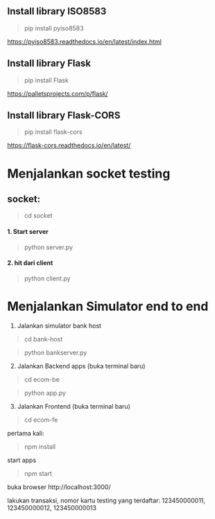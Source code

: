 ## Install library ISO8583
>pip install pyiso8583

https://pyiso8583.readthedocs.io/en/latest/index.html 

## Install library Flask
>pip install Flask

https://palletsprojects.com/p/flask/

## Install library Flask-CORS
>pip install flask-cors

https://flask-cors.readthedocs.io/en/latest/

# Menjalankan socket testing
## socket:
>cd socket
#### 1. Start server
> python server.py
#### 2. hit dari client
> python client.py


# Menjalankan Simulator end to end
1. Jalankan simulator bank host
> cd bank-host

> python bankserver.py

2. Jalankan Backend apps (buka terminal baru)
> cd ecom-be

> python app.py

3. Jalankan Frontend (buka terminal baru)
> cd ecom-fe

pertama kali:
> npm install

start apps
> npm start

buka browser http://localhost:3000/

lakukan transaksi, nomor kartu testing yang terdaftar:
123450000011, 123450000012, 123450000013

